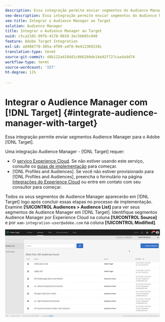 ```yaml
---
description: Essa integração permite enviar segmentos do Audience Manager para o Target.
seo-description: Essa integração permite enviar segmentos do Audience Manager para o Target.
seo-title: Integrar o Audience Manager ao Target
solution: Audience Manager
title: Integrar o Audience Manager ao Target
uuid: c5ca2101-99fb-4178-9839-3ec5b605c040
feature: Adobe Target Integration
exl-id: a8486778-305a-4f09-a4f8-0e412369228c
translation-type: tm+mt
source-git-commit: 48b122a4184d1c0662b9de14e92f727caa4a9d74
workflow-type: tm+mt
source-wordcount: '157'
ht-degree: 11%

---
```


# Integrar o Audience Manager com [!DNL Target] {#integrate-audience-manager-with-target}

Essa integração permite enviar segmentos Audience Manager para o Adobe [!DNL Target].

Uma integração Audience Manager - [!DNL Target] requer:

* O [serviço Experience Cloud](https://docs.adobe.com/content/help/en/id-service/using/home.html). Se não estiver usando este serviço, consulte os [guias de implementação](https://docs.adobe.com/content/help/en/id-service/using/implementation/implementation-guides.html) para começar.
* [!DNL Profiles and Audiences]. Se você não estiver provisionado para [!DNL Profiles and Audiences], preencha o formulário na página [Integrações do Experience Cloud](https://adobe.allegiancetech.com/cgi-bin/qwebcorporate.dll?idx=X8SVES) ou entre em contato com seu consultor para começar.

Todos os seus segmentos de Audience Manager aparecerão em [!DNL Target] logo após concluir essas etapas no processo de implementação. Examine **[!UICONTROL Audiences > Audience List]** para ver seus segmentos de Audience Manager em [!DNL Target]. Identifique segmentos Audience Manager por Experience Cloud na coluna **[!UICONTROL Source]** e por `aam-integration-user@adobe.com` na coluna **[!UICONTROL Modified]**.

![](../assets/target.png)
